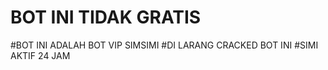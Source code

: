 # BOT INI TIDAK GRATIS 
#BOT INI ADALAH BOT VIP SIMSIMI 
#DI LARANG CRACKED BOT INI 
#SIMI AKTIF 24 JAM